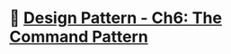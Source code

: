 # :notebook_with_decorative_cover: [Design Pattern - Ch6: The Command Pattern](https://zealous-open-f6a.notion.site/Design-Pattern-Ch7-The-Adapter-Pattern-229ca26e28f54a77a573aaaecb803c23?pvs=4)
